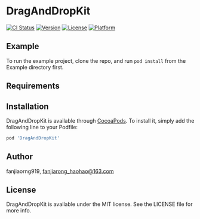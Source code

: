 # DragAndDropKit

[![CI Status](https://img.shields.io/travis/fanjiaorng919/DragAndDropKit.svg?style=flat)](https://travis-ci.org/fanjiaorng919/DragAndDropKit)
[![Version](https://img.shields.io/cocoapods/v/DragAndDropKit.svg?style=flat)](https://cocoapods.org/pods/DragAndDropKit)
[![License](https://img.shields.io/cocoapods/l/DragAndDropKit.svg?style=flat)](https://cocoapods.org/pods/DragAndDropKit)
[![Platform](https://img.shields.io/cocoapods/p/DragAndDropKit.svg?style=flat)](https://cocoapods.org/pods/DragAndDropKit)

## Example

To run the example project, clone the repo, and run `pod install` from the Example directory first.

## Requirements

## Installation

DragAndDropKit is available through [CocoaPods](https://cocoapods.org). To install
it, simply add the following line to your Podfile:

```ruby
pod 'DragAndDropKit'
```

## Author

fanjiaorng919, fanjiarong_haohao@163.com

## License

DragAndDropKit is available under the MIT license. See the LICENSE file for more info.
